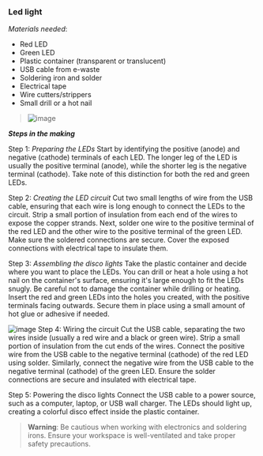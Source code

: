  ### Led light

 _Materials needed_:

 * Red LED
 * Green LED
 * Plastic container (transparent or translucent)
 * USB cable from e-waste
 * Soldering iron and solder
 *  Electrical tape
 * Wire cutters/strippers
 * Small drill or a hot nail
 
>    ![image](https://user-images.githubusercontent.com/56769901/255332655-abb5f1cb-4c44-4550-bd44-25c6acd5c24f.png)
> 
 _**Steps in the making**_ 

 Step 1: _Preparing the LEDs_ Start by identifying the positive (anode) and negative (cathode) terminals of each LED. The longer leg of the LED is usually the positive terminal (anode), while the shorter leg is the negative terminal (cathode). Take note of this distinction for both the red and green LEDs.

Step 2: _Creating the LED circuit_ Cut two small lengths of wire from the USB cable, ensuring that each wire is long enough to connect the LEDs to the circuit. Strip a small portion of insulation from each end of the wires to expose the copper strands. Next, solder one wire to the positive terminal of the red LED and the other wire to the positive terminal of the green LED. Make sure the soldered connections are secure. Cover the exposed connections with electrical tape to insulate them.

Step 3: _Assembling the disco lights_ Take the plastic container and decide where you want to place the LEDs. You can drill or heat a hole using a hot nail on the container's surface, ensuring it's large enough to fit the LEDs snugly. Be careful not to damage the container while drilling or heating. Insert the red and green LEDs into the holes you created, with the positive terminals facing outwards. Secure them in place using a small amount of hot glue or adhesive if needed.

![image](https://user-images.githubusercontent.com/56769901/255332781-367fd334-adfe-4851-a569-73c5b3046d4c.png) Step 4: Wiring the circuit Cut the USB cable, separating the two wires inside (usually a red wire and a black or green wire). Strip a small portion of insulation from the cut ends of the wires. Connect the positive wire from the USB cable to the negative terminal (cathode) of the red LED using solder. Similarly, connect the negative wire from the USB cable to the negative terminal (cathode) of the green LED. Ensure the solder connections are secure and insulated with electrical tape.

Step 5: Powering the disco lights Connect the USB cable to a power source, such as a computer, laptop, or USB wall charger. The LEDs should light up, creating a colorful disco effect inside the plastic container.

> **Warning**: Be cautious when working with electronics and soldering irons. Ensure your workspace is well-ventilated and take proper safety precautions.








